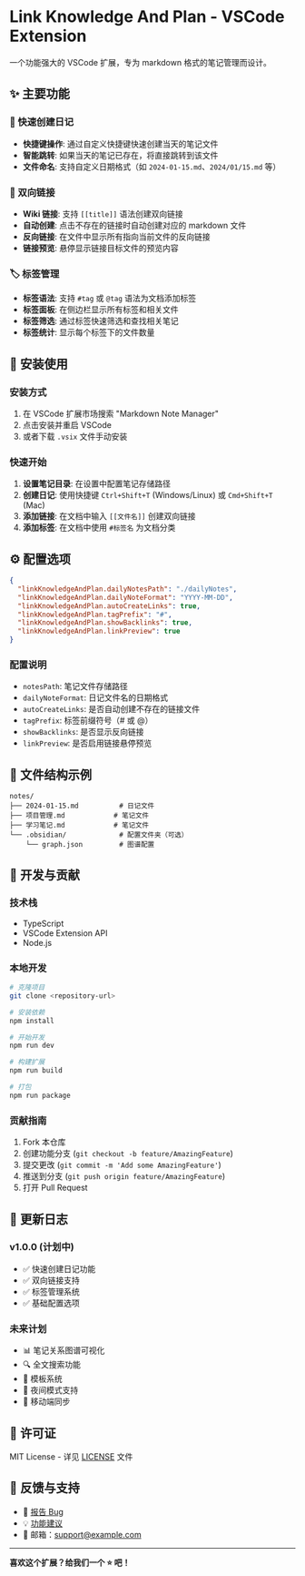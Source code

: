# Link Knowledge And Plan - VSCode Extension

一个功能强大的 VSCode 扩展，专为 markdown 格式的笔记管理而设计。

## ✨ 主要功能

### 📅 快速创建日记
- **快捷键操作**: 通过自定义快捷键快速创建当天的笔记文件
- **智能跳转**: 如果当天的笔记已存在，将直接跳转到该文件
- **文件命名**: 支持自定义日期格式（如 `2024-01-15.md`、`2024/01/15.md` 等）

### 🔗 双向链接
- **Wiki 链接**: 支持 `[[title]]` 语法创建双向链接
- **自动创建**: 点击不存在的链接时自动创建对应的 markdown 文件
- **反向链接**: 在文件中显示所有指向当前文件的反向链接
- **链接预览**: 悬停显示链接目标文件的预览内容

### 🏷️ 标签管理
- **标签语法**: 支持 `#tag` 或 `@tag` 语法为文档添加标签
- **标签面板**: 在侧边栏显示所有标签和相关文件
- **标签筛选**: 通过标签快速筛选和查找相关笔记
- **标签统计**: 显示每个标签下的文件数量

## 🚀 安装使用

### 安装方式
1. 在 VSCode 扩展市场搜索 "Markdown Note Manager"
2. 点击安装并重启 VSCode
3. 或者下载 `.vsix` 文件手动安装

### 快速开始
1. **设置笔记目录**: 在设置中配置笔记存储路径
2. **创建日记**: 使用快捷键 `Ctrl+Shift+T` (Windows/Linux) 或 `Cmd+Shift+T` (Mac)
3. **添加链接**: 在文档中输入 `[[文件名]]` 创建双向链接
4. **添加标签**: 在文档中使用 `#标签名` 为文档分类

## ⚙️ 配置选项

```json
{
  "linkKnowledgeAndPlan.dailyNotesPath": "./dailyNotes",
  "linkKnowledgeAndPlan.dailyNoteFormat": "YYYY-MM-DD",
  "linkKnowledgeAndPlan.autoCreateLinks": true,
  "linkKnowledgeAndPlan.tagPrefix": "#",
  "linkKnowledgeAndPlan.showBacklinks": true,
  "linkKnowledgeAndPlan.linkPreview": true
}
```

### 配置说明
- `notesPath`: 笔记文件存储路径
- `dailyNoteFormat`: 日记文件名的日期格式
- `autoCreateLinks`: 是否自动创建不存在的链接文件
- `tagPrefix`: 标签前缀符号（# 或 @）
- `showBacklinks`: 是否显示反向链接
- `linkPreview`: 是否启用链接悬停预览

## 📁 文件结构示例

```
notes/
├── 2024-01-15.md          # 日记文件
├── 项目管理.md            # 笔记文件
├── 学习笔记.md            # 笔记文件
└── .obsidian/             # 配置文件夹（可选）
    └── graph.json         # 图谱配置
```

## 🔧 开发与贡献

### 技术栈
- TypeScript
- VSCode Extension API
- Node.js

### 本地开发
```bash
# 克隆项目
git clone <repository-url>

# 安装依赖
npm install

# 开始开发
npm run dev

# 构建扩展
npm run build

# 打包
npm run package
```

### 贡献指南
1. Fork 本仓库
2. 创建功能分支 (`git checkout -b feature/AmazingFeature`)
3. 提交更改 (`git commit -m 'Add some AmazingFeature'`)
4. 推送到分支 (`git push origin feature/AmazingFeature`)
5. 打开 Pull Request

## 📝 更新日志

### v1.0.0 (计划中)
- ✅ 快速创建日记功能
- ✅ 双向链接支持
- ✅ 标签管理系统
- ✅ 基础配置选项

### 未来计划
- 📊 笔记关系图谱可视化
- 🔍 全文搜索功能
- 📄 模板系统
- 🌙 夜间模式支持
- 📱 移动端同步

## 📄 许可证

MIT License - 详见 [LICENSE](LICENSE) 文件

## 💬 反馈与支持

- 🐛 [报告 Bug](https://github.com/username/markdown-note-manager/issues)
- 💡 [功能建议](https://github.com/username/markdown-note-manager/discussions)
- 📧 邮箱：support@example.com

---

**喜欢这个扩展？给我们一个 ⭐ 吧！**
